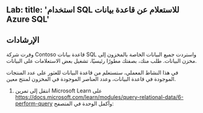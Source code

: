 ﻿Lab:
   title: 'استخدام SQL للاستعلام عن قاعدة بيانات Azure SQL'
---

## الإرشادات
وفرت شركة Contoso قاعدة بيانات SQL واستردت جميع البيانات الخاصة بالمخزون إلى مخزن البيانات. طلب منك، بصفتك مطورًا رئيسيًا، تشغيل بعض الاستعلامات على البيانات.

في هذا النشاط المعملي، ستستعلم من قاعدة البيانات للعثور على عدد المنتجات الموجودة في قاعدة البيانات، وعدد العناصر الموجودة في المخزون لمنتج معين.

1.	انتقل إلى تمرين Microsoft Learn على https://docs.microsoft.com/learn/modules/query-relational-data/6-perform-query وأكمل الوحدة في المتصفح: 
